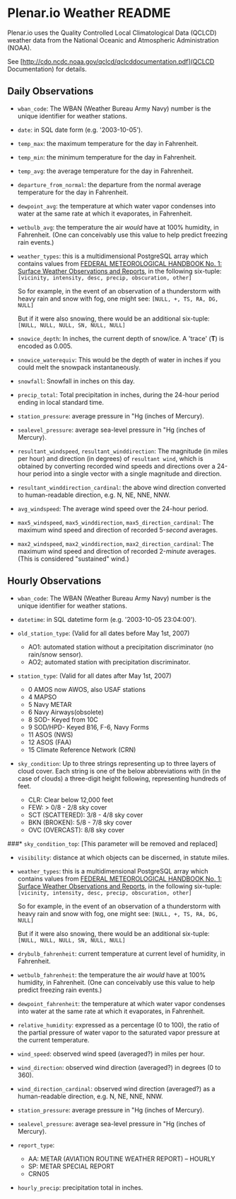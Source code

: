 # Plenar.io Weather README

Plenar.io uses the Quality Controlled Local Climatological Data (QCLCD) weather data from the National Oceanic and Atmospheric Administration (NOAA).

See [http://cdo.ncdc.noaa.gov/qclcd/qclcddocumentation.pdf](QCLCD Documentation) for details.

## Daily Observations

* `wban_code`: The WBAN (Weather Bureau Army Navy) number is the unique identifier for weather stations.
* `date`: in SQL date form (e.g. '2003-10-05').

* `temp_max`: the maximum temperature for the day in Fahrenheit.

* `temp_min`: the minimum temperature for the day in Fahrenheit.

* `temp_avg`: the average temperature for the day in Fahrenheit.

* `departure_from_normal`: the departure from the normal average temperature for the day in Fahrenheit.

* `dewpoint_avg`: the temperature at which water vapor condenses into water at the same rate at which it evaporates, in Fahrenheit.

* `wetbulb_avg`: the temperature the air _would_ have at 100% humidity, in Fahrenheit. (One can conceivably use this value to help predict freezing rain events.)

* `weather_types`: this is a multidimensional PostgreSQL array which contains values from  [FEDERAL METEOROLOGICAL HANDBOOK No. 1: Surface Weather Observations and Reports](http://www.ofcm.gov/fmh-1/fmh1.htm), in the following six-tuple: `[vicinity, intensity, desc, precip, obscuration, other]`

   So for example, in the event of an observation of a thunderstorm with heavy rain and snow with fog, one might see:
`[NULL, +, TS, RA, DG, NULL]`

   But if it were also snowing, there would be an additional six-tuple: `[NULL, NULL, NULL, SN, NULL, NULL]`

* `snowice_depth`: In inches, the current depth of snow/ice. A 'trace' (**T**) is encoded as 0.005.

* `snowice_waterequiv`: This would be the depth of water in inches if you could melt the snowpack instantaneously. 

* `snowfall`: Snowfall in inches on this day.

* `precip_total`: Total precipitation in inches, during the 24-hour period ending in local standard time.

* `station_pressure`: average pressure in "Hg (inches of Mercury).

* `sealevel_pressure`: average sea-level pressure in "Hg (inches of Mercury).

* `resultant_windspeed`, `resultant_winddirection`: The magnitude (in miles per hour) and direction (in degrees) of `resultant wind`, which is obtained by converting recorded wind speeds and directions over a 24-hour period into a single vector with a single magnitude and direction.

* `resultant_winddirection_cardinal`: the above wind direction converted to human-readable direction, e.g. N, NE, NNE, NNW.

* `avg_windspeed`: The average wind speed over the 24-hour period.

* `max5_windspeed`, `max5_winddirection`, `max5_direction_cardinal`: The maximum wind speed and direction of recorded 5-*second* averages.

* `max2_windspeed`, `max2_winddirection`, `max2_direction_cardinal`: The maximum wind speed and direction of recorded 2-*minute* averages. (This is considered "sustained" wind.)


## Hourly Observations

* `wban_code`: The WBAN (Weather Bureau Army Navy) number is the unique identifier for weather stations.

* `datetime`:  in SQL datetime form (e.g. '2003-10-05 23:04:00').

* `old_station_type`: (Valid for all dates before May 1st, 2007)
  * AO1: automated station without a precipitation discriminator (no rain/snow sensor).
  * AO2; automated station with precipitation discriminator.

* `station_type`: (Valid for all dates after May 1st, 2007)
  * 0 AMOS now AWOS, also USAF stations
  * 4 MAPSO
  * 5 Navy METAR
  * 6 Navy Airways(obsolete)
  * 8 SOD- Keyed from 10C
  * 9 SOD/HPD- Keyed B16, F-6, Navy Forms
  * 11 ASOS (NWS)
  * 12 ASOS (FAA)
  * 15 Climate Reference Network (CRN)

* `sky_condition`: Up to three strings representing up to three layers of cloud cover. Each string is one of the below abbreviations with (in the case of clouds) a three-digit height following, representing hundreds of feet.

  * CLR: Clear below 12,000 feet
  * FEW: > 0/8 - 2/8 sky cover
  * SCT (SCATTERED):  3/8 - 4/8 sky cover
  * BKN (BROKEN): 5/8 - 7/8 sky cover
  * OVC (OVERCAST): 8/8 sky cover

###* `sky_condition_top`: [This parameter will be removed and replaced]

* `visibility`: distance at which objects can be discerned, in statute miles.

* `weather_types`: this is a multidimensional PostgreSQL array which contains values from  [FEDERAL METEOROLOGICAL HANDBOOK No. 1: Surface Weather Observations and Reports](http://www.ofcm.gov/fmh-1/fmh1.htm), in the following six-tuple: `[vicinity, intensity, desc, precip, obscuration, other]`

   So for example, in the event of an observation of a thunderstorm with heavy rain and snow with fog, one might see:
`[NULL, +, TS, RA, DG, NULL]`

   But if it were also snowing, there would be an additional six-tuple: `[NULL, NULL, NULL, SN, NULL, NULL]`


* `drybulb_fahrenheit`: current temperature at current level of humidity, in Fahrenheit.

* `wetbulb_fahrenheit`: the temperature the air _would_ have at 100% humidity, in Fahrenheit. (One can conceivably use this value to help predict freezing rain events.)

* `dewpoint_fahrenheit`: the temperature at which water vapor condenses into water at the same rate at which it evaporates, in Fahrenheit.

* `relative_humidity`: expressed as a percentage (0 to 100), the ratio of the partial pressure of water vapor to the saturated vapor pressure at the current temperature.

* `wind_speed`: observed wind speed (averaged?) in miles per hour.

* `wind_direction`: observed wind direction (averaged?) in degrees (0 to 360).

* `wind_direction_cardinal`: observed wind direction (averaged?) as a human-readable direction, e.g. N, NE, NNE, NNW.

* `station_pressure`: average pressure in "Hg (inches of Mercury).

* `sealevel_pressure`: average sea-level pressure in "Hg (inches of Mercury).

* `report_type`:
  * AA: METAR (AVIATION ROUTINE WEATHER REPORT) – HOURLY
  * SP: METAR SPECIAL REPORT
  * CRN05

* `hourly_precip`: precipitation total in inches.
